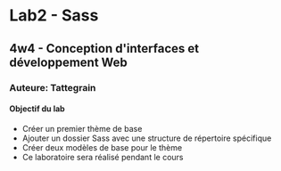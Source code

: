 # Lab2 - Sass
## 4w4 - Conception d'interfaces et développement Web
### Auteure: Tattegrain

#### Objectif du lab
- Créer un premier thème de base 
- Ajouter un dossier Sass avec une structure de répertoire spécifique
- Créer deux modèles de base pour le thème
- Ce laboratoire sera réalisé pendant le cours